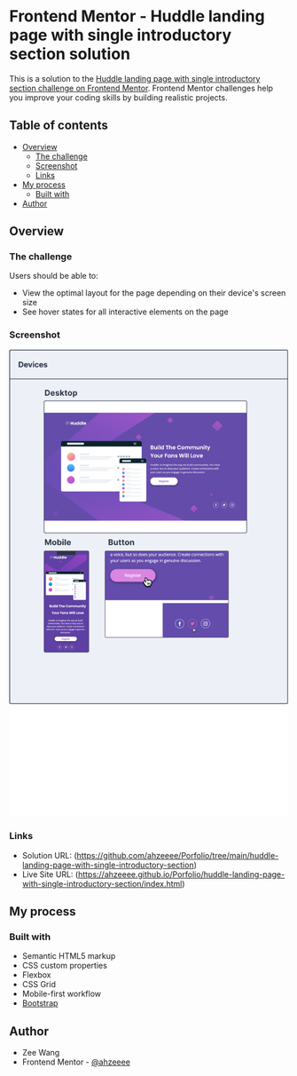 # Frontend Mentor - Huddle landing page with single introductory section solution

This is a solution to the [Huddle landing page with single introductory section challenge on Frontend Mentor](https://www.frontendmentor.io/challenges/huddle-landing-page-with-a-single-introductory-section-B_2Wvxgi0). Frontend Mentor challenges help you improve your coding skills by building realistic projects. 

## Table of contents

- [Overview](#overview)
  - [The challenge](#the-challenge)
  - [Screenshot](#screenshot)
  - [Links](#links)
- [My process](#my-process)
  - [Built with](#built-with)
- [Author](#author)


## Overview

### The challenge

Users should be able to:

- View the optimal layout for the page depending on their device's screen size
- See hover states for all interactive elements on the page

### Screenshot

![](./huddle_landing_page_screenshot.png)


### Links

- Solution URL: (https://github.com/ahzeeee/Porfolio/tree/main/huddle-landing-page-with-single-introductory-section)
- Live Site URL: (https://ahzeeee.github.io/Porfolio/huddle-landing-page-with-single-introductory-section/index.html)

## My process

### Built with

- Semantic HTML5 markup
- CSS custom properties
- Flexbox
- CSS Grid
- Mobile-first workflow
- [Bootstrap](https://getbootstrap.com/docs/4.0/getting-started/introduction/)




## Author
- Zee Wang
- Frontend Mentor - [@ahzeeee](https://www.frontendmentor.io/profile/ahzeeee)



